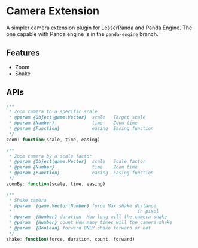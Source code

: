 # Camera Extension

A simpler camera extension plugin for LesserPanda and Panda Engine.
The one capable with Panda engine is in the `panda-engine` branch.

## Features

- Zoom
- Shake

## APIs

```javascript
/**
 * Zoom camera to a specific scale
 * @param {Object|game.Vector}  scale   Target scale
 * @param {Number}              time    Zoom time
 * @param {Function}            easing  Easing function
 */
zoom: function(scale, time, easing)

/**
 * Zoom camera by a scale factor
 * @param {Object|game.Vector}  scale   Scale factor
 * @param {Number}              time    Zoom time
 * @param {Function}            easing  Easing function
 */
zoomBy: function(scale, time, easing)

/**
 * Shake camera
 * @param  {game.Vector|Number} force Max shake distance
 *                                               in pixel
 * @param  {Number} duration  How long will the camera shake
 * @param  {Number} count How many times will the camera shake
 * @param  {Boolean} forward ONLY shake forward or not
 */
shake: function(force, duration, count, forward)
```
